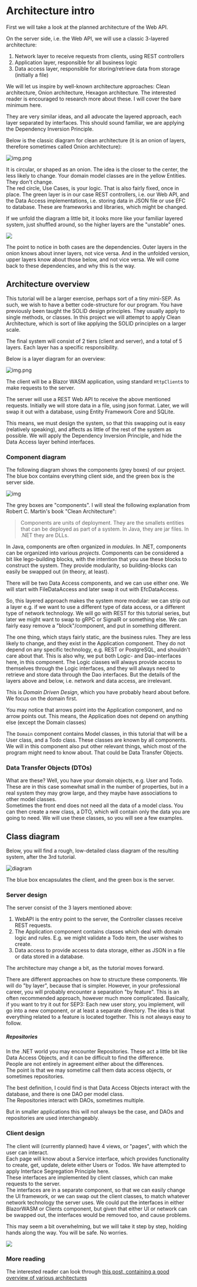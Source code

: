 # Architecture intro
First we will take a look at the planned architecture of the Web API.

On the server side, i.e. the Web API, we will use a classic 3-layered architecture:

1) Network layer to receive requests from clients, using REST controllers
2) Application layer, responsible for all business logic
3) Data access layer, responsible for storing/retrieve data from storage (initially a file)

We will let us inspire by well-known architecture approaches: Clean architecture, Onion architecture, Hexagon architecture. The interested reader is encouraged to research more about these. I will cover the bare minimum here.

They are very similar ideas, and all advocate the layered approach, each layer separated by interfaces. This should sound familiar, we are applying the Dependency Inversion Principle.

Below is the classic diagram for clean architecture (it is an onion of layers, therefore sometimes called Onion architecture):

![img.png](Resources/CleanOnion.png)

It is circular, or shaped as an onion. The idea is the closer to the center, the less likely to change. 
Your domain model classes are in the yellow Entities. They don't change.\
The red circle, Use Cases, is your logic. That is also fairly fixed, once in place. 
The green layer is in our case REST controllers, i.e. our Web API, and the Data Access implementations, 
i.e. storing data in JSON file or use EFC to database. These are frameworks and libraries, which might be changed.

If we unfold the diagram a little bit, it looks more like your familiar layered system, just shuffled around, 
so the higher layers are the "unstable" ones.

![](Resources/cleanUnfolded.png)

The point to notice in both cases are the dependencies. Outer layers in the onion knows about inner layers, not vice versa. And in the unfolded version, upper layers know about those below, and not vice versa.
We will come back to these dependencies, and why this is the way.

## Architecture overview

This tutorial will be a larger exercise, perhaps sort of a tiny mini-SEP. 
As such, we wish to have a better code-structure for our program. 
You have previously been taught the SOLID design principles. They usually apply to single methods, or classes. 
In this project we will attempt to apply Clean Architecture, which is sort of like applying the SOLID principles on a larger scale.

The final system will consist of 2 tiers (client and server), and a total of 5 layers.
Each layer has a specific responsibility.


Below is a layer diagram for an overview:

![img.png](Resources/LayeredDiagram.png)

The client will be a Blazor WASM application, using standard `HttpClient`s to make requests to the server.

The server will use a REST Web API to receive the above mentioned requests. 
Initially we will store data in a file, using json format. 
Later, we will swap it out with a database, using Entity Framework Core and SQLite.

This means, we must design the system, so that this swapping out is easy (relatively speaking), 
and affects as little of the rest of the system as possible. 
We will apply the Dependency Inversion Principle, and hide the Data Access layer behind interfaces.



### Component diagram

The following diagram shows the components (grey boxes) of our project. The blue box contains everything client side, and the green box is the server side.

![img](Resources/ComponentDiagram.svg)

The grey boxes are "components". I will steal the following explanation from Robert C. Martin's book "Clean Architecture":

> Components are units of deployment. They are the smallets entities that can be deployed as part of a system. In Java, they are jar files. In .NET they are DLLs.

In Java, components are often organized in _modules_. In .NET, components can be organized into various _projects_. 
Components can be considered a bit like lego-building blocks, 
with the intention that you use these blocks to construct the system. 
They provide modularity, so building-blocks can easily be swapped out (in theory, at least).

There will be two Data Access components, and we can use either one. 
We will start with FileDataAccess and later swap it out with EfcDataAccess.

So, this layered approach makes the system more modular:
we can strip out a layer e.g. if we want to use a different type of data access, 
or a different type of network technology. 
We will go with REST for this tutorial series, but later we might want to swap to gRPC or SignalR or something else. 
We can fairly easy remove a "block"/component, and put in something different.

The one thing, which stays fairly static, are the business rules. 
They are less likely to change, and they exist in the Application component. They do not depend on any specific technology, e.g. REST or PostgreSQL, and shouldn't care about that. 
This is also why, we put both Logic- and Dao-interfaces here, in this component. 
The Logic classes will always provide access to themselves through the Logic interfaces, 
and they will always need to retrieve and store data through the Dao interfaces. 
But the details of the layers above and below, i.e. network and data access, are irrelevant.

This is _Domain Driven Design_, which you have probably heard about before. We focus on the domain first.

You may notice that arrows point into the Application component, and no arrow points out. This means, the Application does not depend on anything else (except the Domain classes)

The `Domain` component contains Model classes, in this tutorial that will be a User class, and a Todo class. 
These classes are known by all components.\
We will in this component also put other relevant things, which most of the program might need to know about. That could be Data Transfer Objects.

### Data Transfer Objects (DTOs)
What are these? Well, you have your domain objects, e.g. User and Todo. These are in this case somewhat small in the number of properties, but in a real system they may grow large, and they maybe have associations to other model classes.\
Sometimes the front end does not need all the data of a model class. You can then create a new class, a DTO, which will contain only the data you are going to need. We will use these classes, so you will see a few examples.

## Class diagram

Below, you will find a rough, low-detailed class diagram of the resulting system, after the 3rd tutorial.

![diagram](Resources/LowDetailedClassDiagram.svg)

The blue box encapsulates the client, and the green box is the server.

### Server design
The server consist of the 3 layers mentioned above:
1) WebAPI is the entry point to the server, the Controller classes receive REST requests.
2) The Application component contains classes which deal with domain logic and rules. E.g. we might validate a Todo item, the user wishes to create.
3) Data access to provide access to data storage, either as JSON in a file or data stored in a database.

The architecture may change a bit, as the tutorial moves forward.

There are different approaches on how to structure these components. 
We will do "by layer", because that is simpler. 
However, in your professional career, you will probably encounter a separation "by feature". 
This is an often recommended approach, however much more complicated. 
Basically, if you want to try it out for SEP3: Each new user story, you implement, will go into a new component, or at least a separate directory. 
The idea is that everything related to a feature is located together. This is not always easy to follow.

##### Repositories
In the .NET world you may encounter Repositories. These act a little bit like Data Access Objects, and it can be difficult to find the difference.\
People are not entirely in agreement either about the differences.\
The point is that we may sometime call them data access objects, or sometimes repositories.

The best definition, I could find is that Data Access Objects interact with the database, and there is one DAO per model class.\
The Repositories interact with DAOs, sometimes multiple.

But in smaller applications this will not always be the case, and DAOs and repositories are used interchangeably.

### Client design

The client will (currently planned) have 4 views, or "pages", with which the user can interact.\
Each page will know about a Service interface, which provides functionality to create, get, update, delete either Users or Todos. We have attempted to apply Interface Segregation Principle here.\
These interfaces are implemented by client classes, which can make requests to the server.\
The interfaces are in a separate component, so that we can easily change the UI framework, or we can swap out the client classes, to match whatever network technology the server uses. We could put the interfaces in either BlazorWASM or Clients component, but given that either UI or network can be swapped out, the interfaces would be removed too, and cause problems.



This may seem a bit overwhelming, but we will take it step by step, holding hands along the way. You will be safe. No worries.

![](Resources/HakunaMatata.png)

### More reading
The interested reader can look through [this post, containing a good overview of various architectures](https://docs.microsoft.com/en-us/dotnet/architecture/modern-web-apps-azure/common-web-application-architectures)